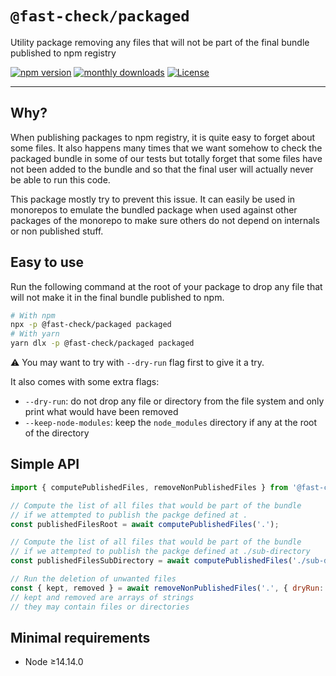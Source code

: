 # `@fast-check/packaged`

Utility package removing any files that will not be part of the final bundle published to npm registry

<a href="https://badge.fury.io/js/@fast-check%2Fpackaged"><img src="https://badge.fury.io/js/@fast-check%2Fpackaged.svg" alt="npm version" /></a>
<a href="https://www.npmjs.com/package/@fast-check/packaged"><img src="https://img.shields.io/npm/dm/@fast-check%2Fpackaged" alt="monthly downloads" /></a>
<a href="https://github.com/dubzzz/fast-check/blob/main/packages/packaged/LICENSE"><img src="https://img.shields.io/npm/l/@fast-check%2Fpackaged.svg" alt="License" /></a>

---

## Why?

When publishing packages to npm registry, it is quite easy to forget about some files. It also happens many times that we want somehow to check the packaged bundle in some of our tests but totally forget that some files have not been added to the bundle and so that the final user will actually never be able to run this code.

This package mostly try to prevent this issue. It can easily be used in monorepos to emulate the bundled package when used against other packages of the monorepo to make sure others do not depend on internals or non published stuff.

## Easy to use

Run the following command at the root of your package to drop any file that will not make it in the final bundle published to npm.

```bash
# With npm
npx -p @fast-check/packaged packaged
# With yarn
yarn dlx -p @fast-check/packaged packaged
```

⚠️ You may want to try with `--dry-run` flag first to give it a try.

It also comes with some extra flags:

- `--dry-run`: do not drop any file or directory from the file system and only print what would have been removed
- `--keep-node-modules`: keep the `node_modules` directory if any at the root of the directory

## Simple API

```js
import { computePublishedFiles, removeNonPublishedFiles } from '@fast-check/packaged';

// Compute the list of all files that would be part of the bundle
// if we attempted to publish the packge defined at .
const publishedFilesRoot = await computePublishedFiles('.');

// Compute the list of all files that would be part of the bundle
// if we attempted to publish the packge defined at ./sub-directory
const publishedFilesSubDirectory = await computePublishedFiles('./sub-directory');

// Run the deletion of unwanted files
const { kept, removed } = await removeNonPublishedFiles('.', { dryRun: false, keepNodeModules: false });
// kept and removed are arrays of strings
// they may contain files or directories
```

## Minimal requirements

- Node ≥14.14.0
